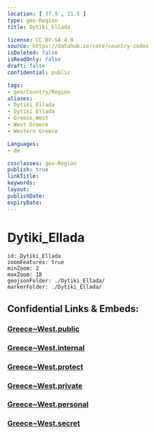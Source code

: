 ```yaml
---
location: [ 37.9 , 21.5 ] 
type: geo-Region
title: Dytiki_Ellada

license: CC BY-SA 4.0
source: https://datahub.io/core/country-codes
isDeleted: false
isReadOnly: false
draft: false
confidential: public

tags:
- geo/Country/Region
aliases:
- Dytiki_Ellada
- Dytiki Ellada
- Greece,West
- West Greece
- Western Greece

Languages:
- de

cssclasses: geo-Region
publish: true
linkTitle: 
keywords: 
layout: 
publishDate: 
expiryDate: 
---
```


# Dytiki_Ellada

```leaflet
id: Dytiki_Ellada
zoomFeatures: true 
minZoom: 2 
maxZoom: 18
geojsonFolder: ./Dytiki_Ellada/
markerFolder: ./Dytiki_Ellada/
```


## Confidential Links & Embeds: 

### [Greece~West.public](/_public/\Earth\Continent\Europe\Europe~South\Greece\Regions-GreekGreece~West.public.md) 

### [Greece~West.internal](/_internal/\Earth\Continent\Europe\Europe~South\Greece\Regions-GreekGreece~West.internal.md) 

### [Greece~West.protect](/_protect/\Earth\Continent\Europe\Europe~South\Greece\Regions-GreekGreece~West.protect.md) 

### [Greece~West.private](/_private/\Earth\Continent\Europe\Europe~South\Greece\Regions-GreekGreece~West.private.md) 

### [Greece~West.personal](/_personal/\Earth\Continent\Europe\Europe~South\Greece\Regions-GreekGreece~West.personal.md) 

### [Greece~West.secret](/_secret/\Earth\Continent\Europe\Europe~South\Greece\Regions-GreekGreece~West.secret.md)

